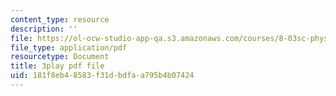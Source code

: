 ```yaml
---
content_type: resource
description: ''
file: https://ol-ocw-studio-app-qa.s3.amazonaws.com/courses/8-03sc-physics-iii-vibrations-and-waves-fall-2016/181f8eb48583f31dbdfaa795b4b07424_T2n6fVybLcU.pdf
file_type: application/pdf
resourcetype: Document
title: 3play pdf file
uid: 181f8eb4-8583-f31d-bdfa-a795b4b07424
---
```

